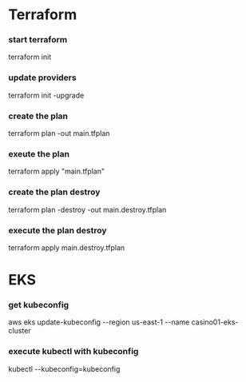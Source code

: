 # Terraform
### start terraform
terraform init

### update providers
terraform init -upgrade

### create the plan
terraform plan -out main.tfplan

### exeute the plan
terraform apply "main.tfplan"

### create the plan destroy
terraform plan -destroy -out main.destroy.tfplan

### execute the plan destroy
terraform apply main.destroy.tfplan


# EKS

### get kubeconfig
aws eks update-kubeconfig --region us-east-1  --name casino01-eks-cluster

### execute kubectl with kubeconfig
kubectl --kubeconfig=kubeconfig 